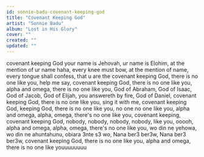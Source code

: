 ```yaml
---
id: sonnie-badu-covenant-keeping-god
title: "Covenant Keeping God"
artist: "Sonnie Badu"
album: "Lost in His Glory"
cover: ""
created: ""
updated: ""
---
```


covenant keeping God
your name is Jehovah, ur name is Elohim, at the mention of ur name haha, every knee must bow, at the mention of name, every tongue shall confess, that u are the covenant keeping God, there is no one like you, help me say, covenant keeping God, there is no one like you, alpha and omega, there is no one like you, God of Abraham, God of Isaac, God of Jacob, God of Elijah, you answereth by fire, God of Daniel, covenant keeping God, there is no one like you, sing it with me, covenant keeping God, keeping God, there is no one like you, no one no one like you, alpha and omega, alpha, omega, there's no one like you, covenant keeping, covenant keeping God, nobody, nobody, nobody, nobody, like you, ooooh, alpha and omega, alpha, omega, there's no one like you, wo din ne yehowa, wo din ne ahuntahunu, obiara 3nte s3 wo, Nana ber3 ber3w, Nana ber3 ber3w,  covenant keeping God, there is no one like you, alpha and omega, there is no one like youuuuuuuu